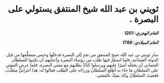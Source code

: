 <h1 dir="rtl">ثويني بن عبد الله شيخ المنتفق يستولي على البصرة .</h1>

<h5 dir="rtl">العام الهجري:  1201

العام الميلادي: 1786

</h5>

<p dir="rtl">سار ثويني بن عبد الله شيخ المنتفق من نجدٍ إلى البصرة فدخَلَها وحبس متسَلِّمَها من قِبَل الدولة العثمانية, فلما استقَرَّ فيها طلب من رؤساء البصرة وأعيانِهم أن يكتبوا للسلطان العثماني أن يجعَلَه أميرًا عليهم ويرسلوا كتابًا بطلبهم مع مفتي البصرة، فلما عرض المفتي على السلطانِ ما جاء به أطلع السلطانُ وزراءَه على الطلب فقالوا له: هذا أعرابيٌّ متغَلِّبٌ، فغَضِبَ السلطانُ وكاد يفتِكُ بالمفتي.</p></br>
